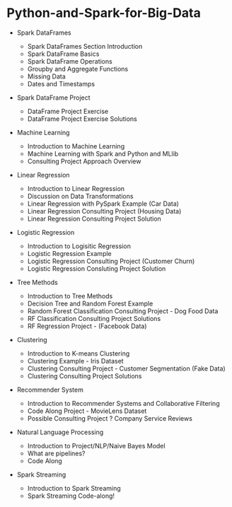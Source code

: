 # Python-and-Spark-for-Big-Data
    
* Spark DataFrames
    * Spark DataFrames Section Introduction
    * Spark DataFrame Basics
    * Spark DataFrame Operations
    * Groupby and Aggregate Functions
    * Missing Data
    * Dates and Timestamps
    
* Spark DataFrame Project
    * DataFrame Project Exercise
    * DataFrame Project Exercise Solutions
    
* Machine Learning
    * Introduction to Machine Learning
    * Machine Learning with Spark and Python and MLlib
    * Consulting Project Approach Overview
    
* Linear Regression
    * Introduction to Linear Regression 
    * Discussion on Data Transformations
    * Linear Regression with PySpark Example (Car Data)
    * Linear Regression Consulting Project (Housing Data)
    * Linear Regression Consulting Project Solution

* Logistic Regression
    * Introduction to Logisitic Regression 
    * Logistic Regression Example
    * Logistic Regression Consulting Project (Customer Churn)
    * Logistic Regression Consluting Project Solution
    
* Tree Methods
    * Introduction to Tree Methods
    * Decision Tree and Random Forest Example
    * Random Forest Classification Consulting Project - Dog Food Data
    * RF Classification Consulting Project Solutions
    * RF Regression Project - (Facebook Data)
    
* Clustering
    * Introduction to K-means Clustering
    * Clustering Example - Iris Dataset
    * Clustering Consulting Project - Customer Segmentation (Fake Data)
    * Clustering Consulting Project Solutions
    
* Recommender System
    * Introduction to Recommender Systems and Collaborative Filtering
    * Code Along Project - MovieLens Dataset
    * Possible Consulting Project ? Company Service Reviews
    
* Natural Language Processing
    * Introduction to Project/NLP/Naive Bayes Model
    * What are pipelines?
    * Code Along 
    
* Spark Streaming
    * Introduction to Spark Streaming 
    * Spark Streaming Code-along!
